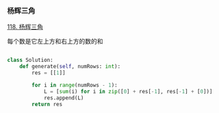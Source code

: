 
### 杨辉三角

[118. 杨辉三角](https://leetcode.cn/problems/pascals-triangle/)

每个数是它左上方和右上方的数的和

```python

class Solution:
    def generate(self, numRows: int):
        res = [[1]]

        for i in range(numRows - 1):
            L = [sum(i) for i in zip([0] + res[-1], res[-1] + [0])]
            res.append(L)
        return res

```
